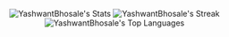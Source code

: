 <!--
**YashwantBhosale/YashwantBhosale** is a ✨ _special_ ✨ repository because its `README.md` (this file) appears on your GitHub profile.

Here are some ideas to get you started:

- 🔭 I’m currently working on ...
- 🌱 I’m currently learning ...
- 👯 I’m looking to collaborate on ...
- 🤔 I’m looking for help with ...
- 💬 Ask me about ...
- 📫 How to reach me: ...
- 😄 Pronouns: ...
- ⚡ Fun fact: ...
-->

<div align="center">

![YashwantBhosale's Stats](https://github-readme-stats.vercel.app/api?username=YashwantBhosale&theme=vue-dark&show_icons=true&hide_border=true&count_private=true)
![YashwantBhosale's Streak](https://github-readme-streak-stats.herokuapp.com/?user=YashwantBhosale&theme=vue-dark&hide_border=true)
![YashwantBhosale's Top Languages](https://github-readme-stats.vercel.app/api/top-langs/?username=YashwantBhosale&theme=vue-dark&show_icons=true&hide_border=true&layout=compact)

</div>
